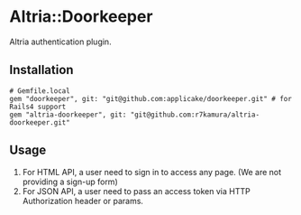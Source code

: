 # Altria::Doorkeeper
Altria authentication plugin.

## Installation
```
# Gemfile.local
gem "doorkeeper", git: "git@github.com:applicake/doorkeeper.git" # for Rails4 support
gem "altria-doorkeeper", git: "git@github.com:r7kamura/altria-doorkeeper.git"
```

## Usage
1. For HTML API, a user need to sign in to access any page. (We are not providing a sign-up form)
2. For JSON API, a user need to pass an access token via HTTP Authorization header or params.
